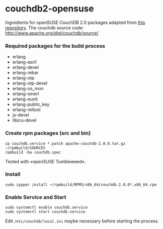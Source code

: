 # couchdb2-opensuse
Ingredients for openSUSE CouchDB 2.0 packages adapted from 
[this repository](https://github.com/adrienverge/copr-couchdb). 
The couchdb source code: http://www.apache.org/dist/couchdb/source/

### Required packages for the build process

* erlang
* erlang-asn1
* erlang-devel
* erlang-rebar
* erlang-otp
* erlang-otp-devel
* erlang-os_mon
* erlang-xmerl
* erlang-eunit
* erlang-public_key 
* erlang-reltool
* js-devel
* libicu-devel


### Create rpm packages (src and bin)
```
cp couchdb.service *.patch apache-couchdb-2.0.0.tar.gz ~/rpmbuild/SOURCES
rpmbuild -ba couchdb.spec 
```

Tested with »openSUSE Tumbleweed«.
   
### Install 
```
sudo zypper install ~/rpmbuild/RPMS/x86_64/couchdb-2.0.0*.x86_64.rpm
```

### Enable Service and Start
```
sudo systemctl enable couchdb.service
sudo systemctl start couchdb.service
```

Edit `/etc/couchdb/local.ini` maybe necessary before starting the process.
 
